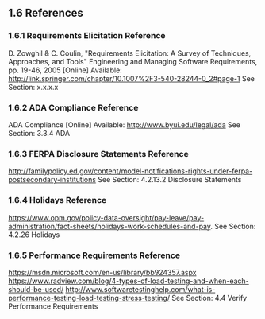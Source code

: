 ## 1.6 References

### 1.6.1 Requirements Elicitation Reference

D. Zowghil & C. Coulin, "Requirements Elicitation: A Survey of Techniques, Approaches, and Tools" Engineering and Managing Software Requirements, pp. 19-46, 2005 [Online] Available: http://link.springer.com/chapter/10.1007%2F3-540-28244-0_2#page-1
See Section: x.x.x.x

### 1.6.2 ADA Compliance Reference

ADA Compliance [Online] Available: http://www.byui.edu/legal/ada
See Section: 3.3.4 ADA

### 1.6.3 FERPA Disclosure Statements Reference

http://familypolicy.ed.gov/content/model-notifications-rights-under-ferpa-postsecondary-institutions
See Section: 4.2.13.2 Disclosure Statements

### 1.6.4 Holidays Reference

https://www.opm.gov/policy-data-oversight/pay-leave/pay-administration/fact-sheets/holidays-work-schedules-and-pay.
See Section: 4.2.26 Holidays

### 1.6.5 Performance Requirements Reference

https://msdn.microsoft.com/en-us/library/bb924357.aspx
https://www.radview.com/blog/4-types-of-load-testing-and-when-each-should-be-used/
http://www.softwaretestinghelp.com/what-is-performance-testing-load-testing-stress-testing/ 
See Section: 4.4 Verify Performance Requirements


